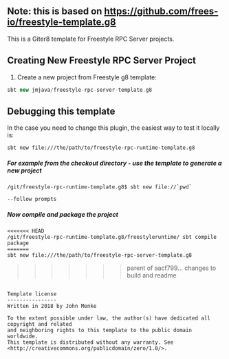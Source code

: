 ## Note: this is based on https://github.com/frees-io/freestyle-template.g8
This is a Giter8 template for Freestyle RPC Server projects.

## Creating New Freestyle RPC Server Project

1. Create a new project from Freestyle g8 template:

```scala
sbt new jmjava/freestyle-rpc-server-template.g8
```

## Debugging this template

In the case you need to change this plugin, the easiest way to test it locally is:

```
sbt new file:///the/path/to/freestyle-rpc-runtime-template.g8
```


##### For example from the checkout directory - use the template to generate a new project

```
/git/freestyle-rpc-runtime-template.g8$ sbt new file://`pwd`﻿

--follow prompts

```

##### Now compile and package the project

```
<<<<<<< HEAD
/git/freestyle-rpc-runtime-template.g8/freestyleruntime/ sbt compile package
=======
sbt new file:///the/path/to/freestyle-rpc-server-template.g8
```
>>>>>>> parent of aacf799... changes to build and readme

```

Template license
----------------
Written in 2018 by John Menke

To the extent possible under law, the author(s) have dedicated all copyright and related
and neighboring rights to this template to the public domain worldwide.
This template is distributed without any warranty. See <http://creativecommons.org/publicdomain/zero/1.0/>.
